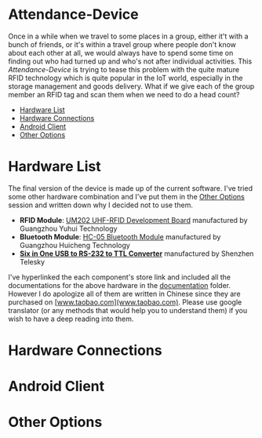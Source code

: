 # Attendance-Device

Once in a while when we travel to some places in a group, either it't with a bunch of friends, or it's within a travel group where people don't know about each other at all, we would always have to spend some time on finding out who had turned up and who's not after individual activities. This *Attendance-Device* is trying to tease this problem with the quite mature RFID technology which is quite popular in the IoT world, especially in the storage management and goods delivery. What if we give each of the group member an RFID tag and scan them when we need to do a head count? 

* [Hardware List](#hardware-list)
* [Hardware Connections](#hardware-connections)
* [Android Client](#android-client)
* [Other Options](#other-options)

# Hardware List

The final version of the device is made up of the current software. I've tried some other hardware combination and I've put them in the [Other Options](#other-options) session and written down why I decided not to use them. 

* **RFID Module**: [UM202 UHF-RFID Development Board](https://item.taobao.com/item.htm?spm=a1z09.2.0.0.4a812e8dZ4PXkE&id=584916767519&_u=p1f3q4imcb7c) manufactured by Guangzhou Yuhui Technology
* **Bluetooth Module**: [HC-05 Bluetooth Module](https://item.taobao.com/item.htm?spm=a1z09.2.0.0.4a812e8dfzVVcu&id=562980764753&_u=p1f3q4im0ba7) manufactured by Guangzhou Huicheng Technology
* **[Six in One USB to RS-232 to TTL Converter](https://detail.tmall.com/item.htm?id=41297073849&spm=a1z09.2.0.0.4a812e8dMSRica&_u=p1f3q4im2c3f)** manufactured by Shenzhen Telesky

I've hyperlinked the each component's store link and included all the documentations for the above hardware in the [documentation](/documentation) folder. However I do apologize all of them are written in Chinese since they are purchased on [www.taobao.com](www.taobao.com). Please use google translator (or any methods that would help you to understand them) if you wish to have a deep reading into them. 

# Hardware Connections



# Android Client



# Other Options

